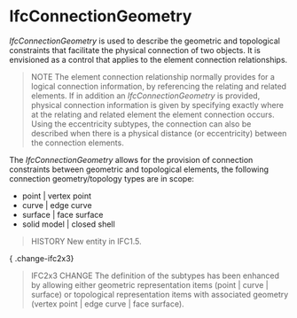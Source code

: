 # IfcConnectionGeometry

_IfcConnectionGeometry_ is used to describe the geometric and topological constraints that facilitate the physical connection of two objects. It is envisioned as a control that applies to the element connection relationships.

> NOTE  The element connection relationship normally provides for a logical connection information, by referencing the relating and related elements. If in addition an _IfcConnectionGeometry_ is provided, physical connection information is given by specifying exactly where at the relating and related element the element connection occurs. Using the eccentricity subtypes, the connection can also be described when there is a physical distance (or eccentricity) between the connection elements.

The _IfcConnectionGeometry_ allows for the provision of connection constraints between geometric and topological elements, the following connection geometry/topology types are in scope:

* point | vertex point
* curve | edge curve
* surface | face surface
* solid model | closed shell

> HISTORY  New entity in IFC1.5.

{ .change-ifc2x3}
> IFC2x3 CHANGE  The definition of the subtypes has been enhanced by allowing either geometric representation items (point | curve | surface) or topological representation items with associated geometry (vertex point | edge curve | face  surface).
